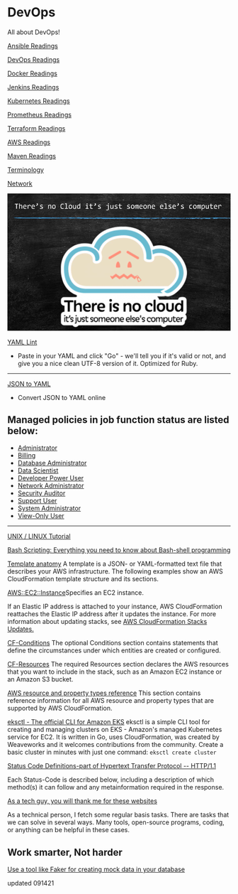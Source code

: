 # DevOps
All about DevOps!

[Ansible Readings](./devops-readings/ansible_readings.md)

[DevOps Readings](./devops-readings/devops_readings.md)

[Docker Readings](./devops-readings/docker_readings.md)

[Jenkins Readings](./devops-readings/jenkins_readings.md)

[Kubernetes Readings](./devops-readings/kubernetes_readings.md)

[Prometheus Readings](./devops-readings/prometheus_readings.md)

[Terraform Readings](./devops-readings/terraform_readings.md)

[AWS Readings](./devops-readings/aws_readings.md)

[Maven Readings](./devops-readings/maven_readings.md)

[Terminology](./devops-readings/terminology.md)

[Network](./devops-readings/network_readings.md)

![cloud](./img/cloud.png)<br>

[YAML Lint](http://www.yamllint.com/)<br>
- Paste in your YAML and click "Go" - we'll tell you if it's valid or not, and give you a nice clean UTF-8 version of it. Optimized for Ruby.<br>
---
[JSON to YAML](https://www.json2yaml.com/)<br>
* Convert JSON to YAML online

## Managed policies in job function status are listed below:

* [Administrator](https://docs.aws.amazon.com/IAM/latest/UserGuide/access_policies_job-functions.html#jf_administrator)
* [Billing](https://docs.aws.amazon.com/IAM/latest/UserGuide/access_policies_job-functions.html#jf_accounts-payable)
* [Database Administrator](https://docs.aws.amazon.com/IAM/latest/UserGuide/access_policies_job-functions.html#jf_accounts-payable)
* [Data Scientist](https://docs.aws.amazon.com/IAM/latest/UserGuide/access_policies_job-functions.html#jf_data-scientist)
* [Developer Power User](https://docs.aws.amazon.com/IAM/latest/UserGuide/access_policies_job-functions.html#jf_developer-power-user)
* [Network Administrator](https://docs.aws.amazon.com/IAM/latest/UserGuide/access_policies_job-functions.html#jf_network-administrator)
* [Security Auditor](https://docs.aws.amazon.com/IAM/latest/UserGuide/access_policies_job-functions.html#jf_security-auditor)
* [Support User](https://docs.aws.amazon.com/IAM/latest/UserGuide/access_policies_job-functions.html#jf_support-user)
* [System Administrator](https://docs.aws.amazon.com/IAM/latest/UserGuide/access_policies_job-functions.html#jf_system-administrator)
* [View-Only User](https://docs.aws.amazon.com/IAM/latest/UserGuide/access_policies_job-functions.html#jf_view-only-user)

-------------------------------
[UNIX / LINUX Tutorial](https://www.tutorialspoint.com/unix/index.htm)

[Bash Scripting: Everything you need to know about Bash-shell programming](https://medium.com/sysf/bash-scripting-everything-you-need-to-know-about-bash-shell-programming-cd08595f2fba)

[Template anatomy](https://docs.aws.amazon.com/AWSCloudFormation/latest/UserGuide/template-anatomy.html)
A template is a JSON- or YAML-formatted text file that describes your AWS infrastructure. The following examples show an AWS CloudFormation template structure and its sections.

[AWS::EC2::Instance](https://docs.aws.amazon.com/AWSCloudFormation/latest/UserGuide/aws-properties-ec2-instance.html)Specifies an EC2 instance.

If an Elastic IP address is attached to your instance, AWS CloudFormation reattaches the Elastic IP address after it updates the instance. For more information about updating stacks, see [AWS CloudFormation Stacks Updates.](https://docs.aws.amazon.com/AWSCloudFormation/latest/UserGuide/using-cfn-updating-stacks.html)

[CF-Conditions](https://docs.aws.amazon.com/AWSCloudFormation/latest/UserGuide/conditions-section-structure.html) The optional Conditions section contains statements that define the circumstances under which entities are created or configured.

[CF-Resources](https://docs.aws.amazon.com/AWSCloudFormation/latest/UserGuide/resources-section-structure.html) The required Resources section declares the AWS resources that you want to include in the stack, such as an Amazon EC2 instance or an Amazon S3 bucket.

[AWS resource and property types reference](https://docs.aws.amazon.com/AWSCloudFormation/latest/UserGuide/aws-template-resource-type-ref.html) This section contains reference information for all AWS resource and property types that are supported by AWS CloudFormation.

[eksctl - The official CLI for Amazon EKS](https://eksctl.io/) eksctl is a simple CLI tool for creating and managing clusters on EKS - Amazon's managed Kubernetes service for EC2. It is written in Go, uses CloudFormation, was created by Weaveworks and it welcomes contributions from the community. Create a basic cluster in minutes with just one command: `eksctl create cluster`

[Status Code Definitions-part of Hypertext Transfer Protocol -- HTTP/1.1](https://www.w3.org/Protocols/rfc2616/rfc2616-sec10.html)

Each Status-Code is described below, including a description of which method(s) it can follow and any metainformation required in the response.

[As a tech guy, you will thank me for these websites](https://blog.devgenius.io/as-a-tech-guy-you-will-thank-me-for-these-websites-be09e86ebcef)

As a technical person, I fetch some regular basis tasks. There are tasks that we can solve in several ways. Many tools, open-source programs, coding, or anything can be helpful in these cases.

## Work smarter, Not harder

[Use a tool like Faker for creating mock data in your database](https://github.com/faker-ruby/faker)


updated 091421
